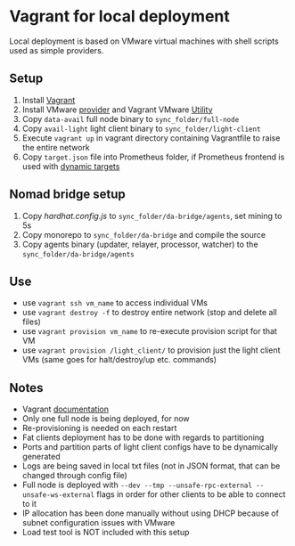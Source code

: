 # Vagrant for local deployment

Local deployment is based on VMware virtual machines with shell scripts used as simple providers.

## Setup

1. Install [Vagrant](https://developer.hashicorp.com/vagrant/docs/installation)
2. Install VMware [provider](https://developer.hashicorp.com/vagrant/docs/providers/vmware/installation) and Vagrant VMware [Utility](https://developer.hashicorp.com/vagrant/docs/providers/vmware/vagrant-vmware-utility)
3. Copy `data-avail` full node binary to `sync_folder/full-node`
4. Copy `avail-light` light client binary to `sync_folder/light-client`
5. Execute `vagrant up` in vagrant directory containing Vagrantfile to raise the entire network
6. Copy `target.json` file into Prometheus folder, if Prometheus frontend is used with [dynamic targets](https://prometheus.io/docs/guides/file-sd/#installing-configuring-and-running-prometheus)

## Nomad bridge setup

1. Copy _hardhat.config.js_ to `sync_folder/da-bridge/agents`, set mining to 5s
2. Copy monorepo to `sync_folder/da-bridge` and compile the source
3. Copy agents binary (updater, relayer, processor, watcher) to the `sync_folder/da-bridge/agents`

## Use

- use `vagrant ssh vm_name` to access individual VMs
- use `vagrant destroy -f` to destroy entire network (stop and delete all files)
- use `vagrant provision vm_name` to re-execute provision script for that VM
- use `vagrant provision /light_client/` to provision just the light client VMs (same goes for halt/destroy/up etc. commands)

## Notes

- Vagrant [documentation](https://developer.hashicorp.com/vagrant/docs)
- Only one full node is being deployed, for now
- Re-provisioning is needed on each restart
- Fat clients deployment has to be done with regards to partitioning
- Ports and partition parts of light client configs have to be dynamically generated
- Logs are being saved in local txt files (not in JSON format, that can be changed through config file)
- Full node is deployed with `--dev --tmp --unsafe-rpc-external --unsafe-ws-external` flags in order for other clients to be able to connect to it
- IP allocation has been done manually without using DHCP because of subnet configuration issues with VMware
- Load test tool is NOT included with this setup
